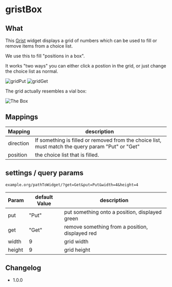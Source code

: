 # gristBox

## What
This [Grist](https://getgrist.com) widget displays a grid of numbers which can be used to fill or remove items from a choice  list.

We use this to fill "positions in a box".

It works "two ways" you can either click a postion in the grid, or just change the
choice list as normal.


![gridPut](/images/gridPut.png)
![gridGet](/images/gridGet.png)

The grid actually resembles a vial box:

![The Box](/images/box.jpg)



## Mappings

Mapping   | description
----------|-------------
direction | If something is filled or removed from the choice list, must match the query param "Put" or "Get"
position | the choice list that is filled.

## settings / query params

`example.org/pathToWidget/?get=Get&put=Put&width=4&height=4`

Param | default Value | description
------|---------------|------------
put   | "Put"         | put something onto a position, displayed green
get   | "Get"         | remove something from a position, displayed red
width | 9             | grid width
height| 9             | grid height


## Changelog


- 1.0.0